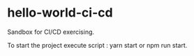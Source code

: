 # hello-world-ci-cd

Sandbox for CI/CD exercising.

To start the project execute script : yarn start or npm run start.